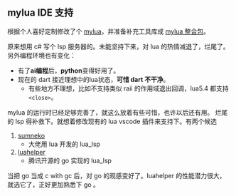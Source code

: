## mylua IDE 支持
根据个人喜好定制修改了个 [mylua](https://github.com/treert/lua)，并准备补充工具库成 [mylua 整合包](https://github.com/treert/mylua)。

原来想用 c# 写个 lsp 服务器的。未能坚持下来，对 lua 的热情减退了，烂尾了。
另外编程环境也有变化：
- 有了**ai编程**后，**python**变得好用了。
- 现在的 dart 接近理想中的lua状态，**可惜 dart 不干净**。
  - 有些地方不理想，比如不支持类似 raii 的作用域退出回调，lua5.4 都支持 `<close>`。

mylua 的运行时已经足够完善了，就这么放着有些可惜，也许以后还有用。
烂尾的 lsp 得补救下。就想着修改现有的 lua vscode 插件来支持下。有两个候选
1. [sumneko](https://github.com/LuaLS/lua-language-server)
   - 大佬用 lua 开发的 lua_lsp
2. [luahelper](https://github.com/Tencent/LuaHelper)
   - 腾讯开源的 go 实现的 lua_lsp

当把 go 当成 c with gc 后，对 go 的观感变好了。luahelper 的性能潜力很大，就选它了，正好更加熟悉下 go 。

